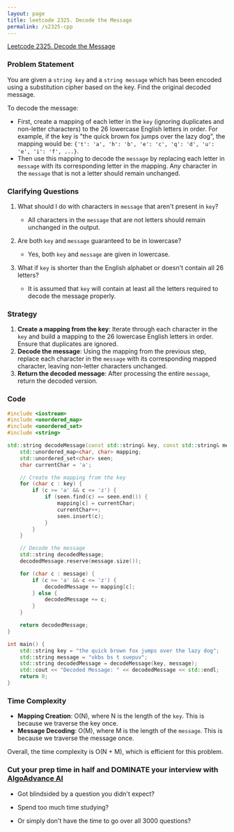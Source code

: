```yaml
---
layout: page
title: leetcode 2325. Decode the Message
permalink: /s2325-cpp
---
```

[Leetcode 2325. Decode the Message](https://algoadvance.github.io/algoadvance/l2325)
### Problem Statement

You are given a `string key` and a `string message` which has been encoded using a substitution cipher based on the key. Find the original decoded message.

To decode the message:
- First, create a mapping of each letter in the `key` (ignoring duplicates and non-letter characters) to the 26 lowercase English letters in order. For example, if the key is "the quick brown fox jumps over the lazy dog", the mapping would be: `{'t': 'a', 'h': 'b', 'e': 'c', 'q': 'd', 'u': 'e', 'i': 'f', ...}`. 
- Then use this mapping to decode the `message` by replacing each letter in `message` with its corresponding letter in the mapping. Any character in the `message` that is not a letter should remain unchanged.

### Clarifying Questions

1. What should I do with characters in `message` that aren't present in `key`?
    - All characters in the `message` that are not letters should remain unchanged in the output.

2. Are both `key` and `message` guaranteed to be in lowercase?
    - Yes, both `key` and `message` are given in lowercase.

3. What if `key` is shorter than the English alphabet or doesn't contain all 26 letters?
    - It is assumed that `key` will contain at least all the letters required to decode the message properly.

### Strategy

1. **Create a mapping from the key**: Iterate through each character in the `key` and build a mapping to the 26 lowercase English letters in order. Ensure that duplicates are ignored.
2. **Decode the message**: Using the mapping from the previous step, replace each character in the `message` with its corresponding mapped character, leaving non-letter characters unchanged.
3. **Return the decoded message**: After processing the entire `message`, return the decoded version.

### Code

```cpp
#include <iostream>
#include <unordered_map>
#include <unordered_set>
#include <string>

std::string decodeMessage(const std::string& key, const std::string& message) {
    std::unordered_map<char, char> mapping;
    std::unordered_set<char> seen;
    char currentChar = 'a';

    // Create the mapping from the key
    for (char c : key) {
        if (c >= 'a' && c <= 'z') {
            if (seen.find(c) == seen.end()) {
                mapping[c] = currentChar;
                currentChar++;
                seen.insert(c);
            }
        }
    }

    // Decode the message
    std::string decodedMessage;
    decodedMessage.reserve(message.size());

    for (char c : message) {
        if (c >= 'a' && c <= 'z') {
            decodedMessage += mapping[c];
        } else {
            decodedMessage += c;
        }
    }

    return decodedMessage;
}

int main() {
    std::string key = "the quick brown fox jumps over the lazy dog";
    std::string message = "vkbs bs t suepuv";
    std::string decodedMessage = decodeMessage(key, message);
    std::cout << "Decoded Message: " << decodedMessage << std::endl;
    return 0;
}
```

### Time Complexity

- **Mapping Creation**: O(N), where N is the length of the `key`. This is because we traverse the key once.
- **Message Decoding**: O(M), where M is the length of the `message`. This is because we traverse the message once.

Overall, the time complexity is O(N + M), which is efficient for this problem.


### Cut your prep time in half and DOMINATE your interview with [AlgoAdvance AI](https://algoAdvance.com)

- Got blindsided by a question you didn't expect?

- Spend too much time studying?

- Or simply don't have the time to go over all 3000 questions?

